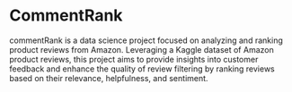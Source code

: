 # CommentRank
commentRank is a data science project focused on analyzing and ranking product reviews from Amazon. Leveraging a Kaggle dataset of Amazon product reviews, this project aims to provide insights into customer feedback and enhance the quality of review filtering by ranking reviews based on their relevance, helpfulness, and sentiment.
